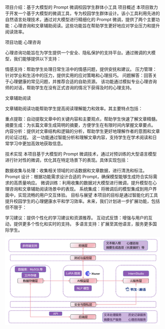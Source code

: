 项目介绍：基于大模型的 Prompt 微调校园学生群体小工具
项目概述
本项目致力于开发一个基于大模型的微调工具，专为校园学生群体设计。该小工具利用先进的自然语言处理技术，通过对大模型进行精细化的 Prompt 微调，提供了两个主要功能：心理咨询和文章辅助阅读。这些功能旨在帮助学生更好地应对学业压力和提升阅读效率。

项目功能
心理咨询

心理咨询功能旨在为学生提供一个安全、隐私保护的支持平台。通过微调的大模型，我们能够提供以下支持：

情感支持：帮助学生处理日常生活中的情感问题，提供安抚和建议。
压力管理：针对学业和生活中的压力，提供实用的应对策略和心理技巧。
问题解答：回答关于心理健康的常见问题，并推荐合适的自助资源。
该功能通过模拟专业心理咨询师的对话，帮助学生在没有正式咨询的情况下获得及时的心理支持。

文章辅助阅读

文章辅助阅读功能帮助学生提高阅读理解能力和效率。其主要特点包括：

重点提取：自动提取文章中的关键内容和主要观点，帮助学生快速了解文章精髓。
摘要生成：为长篇文章生成简明的摘要，方便学生在有限时间内掌握文章要点。
内容分析：提供对文章结构和逻辑的分析，帮助学生更好地理解作者的意图和文章的论证过程。
这一功能通过智能分析和理解文章内容，支持学生在学术阅读和日常学习中更加高效地获取信息。

技术实现
本项目基于大模型的 Prompt 微调技术，通过对预训练的大型语言模型进行针对性的微调，优化其在特定场景下的表现。具体实现包括：

数据收集与处理：收集相关领域的对话数据和文章数据，进行清洗和标注。
Prompt 设计：根据功能需求设计合适的 Prompt，确保模型能够生成符合实际需求的高质量响应。
微调训练：利用收集的数据对大模型进行微调，提升模型在心理咨询和文章辅助阅读场景中的表现。
系统集成：将微调后的模型集成到用户界面中，实现流畅的用户交互体验。
目标与展望
本项目的目标是通过智能化的工具提升校园学生的心理健康水平和学习效率。未来，我们计划进一步扩展功能，包括但不限于：

学习建议：提供个性化的学习建议和资源推荐。
互动式反馈：增强与用户的互动，提供更多个性化和实时的支持。
多语言支持：扩展至其他语言，服务更多国际学生。

![image](https://github.com/hlbhl/AIzy/blob/main/%E6%9E%B6%E6%9E%84%E5%9B%BE1.png)
